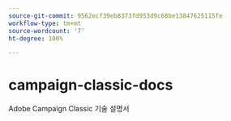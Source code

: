 ```yaml
---
source-git-commit: 9562ecf39eb8373fd953d9c68be13847625115fe
workflow-type: tm+mt
source-wordcount: '7'
ht-degree: 100%

---
```

# campaign-classic-docs

Adobe Campaign Classic 기술 설명서
